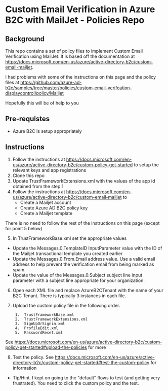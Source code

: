 # Custom Email Verification in Azure B2C with MailJet - Policies Repo

## Background
This repo contains a set of policy files to implement Custom Email Verification using MailJet. It is based off the documentation at https://docs.microsoft.com/en-us/azure/active-directory-b2c/custom-email-mailjet. 

I had problems with some of the instructions on this page and the policy files at https://github.com/azure-ad-b2c/samples/tree/master/policies/custom-email-verifcation-displaycontrol/policy/Mailjet

Hopefully this will be of help to you

## Pre-requistes
- Azure B2C is setup appropriately

## Instructions
1. Follow the instructions at https://docs.microsoft.com/en-us/azure/active-directory-b2c/custom-policy-get-started to setup the relevant keys and app registrations
2. Clone this repo
3. Update TrustFrameworkExtensions.xml with the values of the app id obtained from the step 1
4. Follow the instructions at https://docs.microsoft.com/en-us/azure/active-directory-b2c/custom-email-mailjet to
	- Create a Mailjet account
	- Create Azure AD B2C policy key
	- Create a Mailjet template
  
   
  There is no need to follow the rest of the instructions on this page (except for point 5 below)
  
5. In TrustFrameworkBase.xml set the appropriate values
- Update the Messages.0.TemplateID InputParameter value with the ID of the Mailjet transactional template you created earlier
- Update the Messages.0.From.Email address value. Use a valid email address to help prevent the verification email from being marked as spam.
- Update the value of the Messages.0.Subject subject line input parameter with a subject line appropriate for your organization.

6. Open each XML file and replace AzureB2CTenant with the name of your B2C Tenant. There is typically 3 instances in each file. 

7. Upload the custom policy file in the following order.

		1. 	TrustFrameworkBase.xml
		2. 	TrustFrameworkExtensions.xml
		3. 	SignUpOrSignin.xml
		4. 	ProfileEdit.xml
		5. 	PasswordReset.xml
  
  See https://docs.microsoft.com/en-us/azure/active-directory-b2c/custom-policy-get-started#upload-the-policies for more

8. Test the policy. See https://docs.microsoft.com/en-us/azure/active-directory-b2c/custom-policy-get-started#test-the-custom-policy for information
  - Tip/Hint. I kept on going to the "default" flows to test (and getting very frustrated). You need to click the custom policy and the test.
